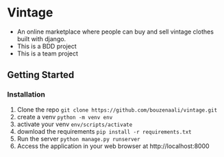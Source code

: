 # Vintage
- An online marketplace where people can buy and sell vintage clothes built with django.
- This is a BDD project
- This is a team project


## Getting Started
### Installation
1. Clone the repo
 `git clone https://github.com/bouzenaali/vintage.git`
2. create a venv `python -m venv env`
3. activate your venv `env/scripts/activate`
4. download the requirements `pip install -r requirements.txt`
 5. Run the server
  `python manage.py runserver`
 6. Access the application in your web browser at http://localhost:8000
